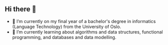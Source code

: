 ## Hi there 👋

- 🔭 I’m currently on my final year of a bachelor's degree in informatics (Language Technology) from the University of Oslo.
- 🌱 I’m currently learning about algorithms and data structures, functional programming, and databases and data modelling.

<!--
**sosttal/sosttal** is a ✨ _special_ ✨ repository because its `README.md` (this file) appears on your GitHub profile.
- 🤔 I’m looking for help with ...
- 👯 I’m looking to collaborate on ...
- 💬 Ask me about ...
- 📫 How to reach me: ...
- 😄 Pronouns: ...
- ⚡ Fun fact: ...
-->
